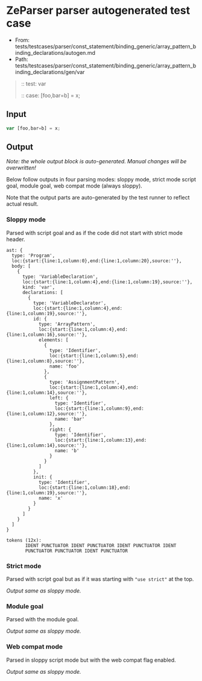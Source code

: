 # ZeParser parser autogenerated test case

- From: tests/testcases/parser/const_statement/binding_generic/array_pattern_binding_declarations/autogen.md
- Path: tests/testcases/parser/const_statement/binding_generic/array_pattern_binding_declarations/gen/var

> :: test: var
>
> :: case: [foo,bar=b] = x;

## Input


`````js
var [foo,bar=b] = x;
`````

## Output

_Note: the whole output block is auto-generated. Manual changes will be overwritten!_

Below follow outputs in four parsing modes: sloppy mode, strict mode script goal, module goal, web compat mode (always sloppy).

Note that the output parts are auto-generated by the test runner to reflect actual result.

### Sloppy mode

Parsed with script goal and as if the code did not start with strict mode header.

`````
ast: {
  type: 'Program',
  loc:{start:{line:1,column:0},end:{line:1,column:20},source:''},
  body: [
    {
      type: 'VariableDeclaration',
      loc:{start:{line:1,column:4},end:{line:1,column:19},source:''},
      kind: 'var',
      declarations: [
        {
          type: 'VariableDeclarator',
          loc:{start:{line:1,column:4},end:{line:1,column:19},source:''},
          id: {
            type: 'ArrayPattern',
            loc:{start:{line:1,column:4},end:{line:1,column:16},source:''},
            elements: [
              {
                type: 'Identifier',
                loc:{start:{line:1,column:5},end:{line:1,column:8},source:''},
                name: 'foo'
              },
              {
                type: 'AssignmentPattern',
                loc:{start:{line:1,column:4},end:{line:1,column:14},source:''},
                left: {
                  type: 'Identifier',
                  loc:{start:{line:1,column:9},end:{line:1,column:12},source:''},
                  name: 'bar'
                },
                right: {
                  type: 'Identifier',
                  loc:{start:{line:1,column:13},end:{line:1,column:14},source:''},
                  name: 'b'
                }
              }
            ]
          },
          init: {
            type: 'Identifier',
            loc:{start:{line:1,column:18},end:{line:1,column:19},source:''},
            name: 'x'
          }
        }
      ]
    }
  ]
}

tokens (12x):
       IDENT PUNCTUATOR IDENT PUNCTUATOR IDENT PUNCTUATOR IDENT
       PUNCTUATOR PUNCTUATOR IDENT PUNCTUATOR
`````

### Strict mode

Parsed with script goal but as if it was starting with `"use strict"` at the top.

_Output same as sloppy mode._

### Module goal

Parsed with the module goal.

_Output same as sloppy mode._

### Web compat mode

Parsed in sloppy script mode but with the web compat flag enabled.

_Output same as sloppy mode._
